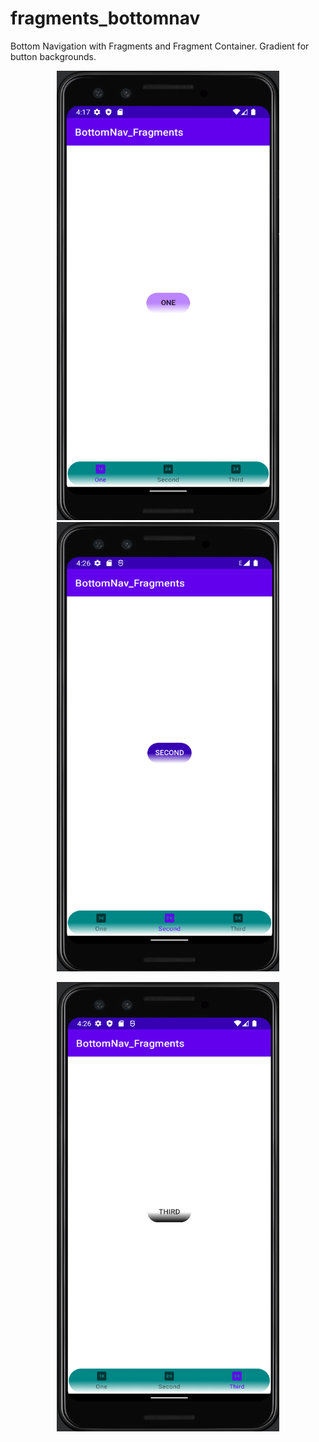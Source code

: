 # fragments_bottomnav

Bottom Navigation with Fragments and Fragment Container. Gradient for button backgrounds.

<p align="center">
<img src="bottom_nav_1.png" width=356 height=719>
<img src="bottom_nav_2.png" width=356 height=719>
</p>
<p align="center">
<img src="bottom_nav_3.png" width=356 height=719>
</p>
